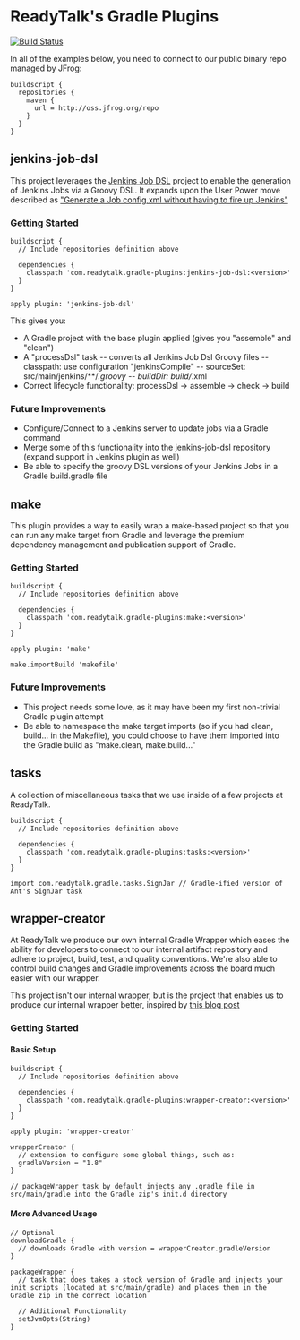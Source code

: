 ReadyTalk's Gradle Plugins
==========================

[![Build Status](https://drone.io/github.com/ReadyTalk/gradle-plugins/status.png)](https://drone.io/github.com/ReadyTalk/gradle-plugins/latest)

In all of the examples below, you need to connect to our public binary repo managed by JFrog:

    buildscript {
      repositories {
        maven {
          url = http://oss.jfrog.org/repo
        }
      }
    }

jenkins-job-dsl
---------------
This project leverages the [Jenkins Job DSL](https://github.com/jenkinsci/job-dsl-plugin) project to enable the generation of Jenkins Jobs via a Groovy DSL. It expands upon the User Power move described as ["Generate a Job config.xml without having to fire up Jenkins"](https://github.com/jenkinsci/job-dsl-plugin/wiki/User-Power-Moves)

### Getting Started

    buildscript {
      // Include repositories definition above

      dependencies {
        classpath 'com.readytalk.gradle-plugins:jenkins-job-dsl:<version>'
      }
    }

    apply plugin: 'jenkins-job-dsl'

This gives you:
- A Gradle project with the base plugin applied (gives you "assemble" and "clean")
- A "processDsl" task
-- converts all Jenkins Job Dsl Groovy files
-- classpath: use configuration "jenkinsCompile"
-- sourceSet: src/main/jenkins/**/*.groovy
-- buildDir: build/*.xml
- Correct lifecycle functionality: processDsl -> assemble -> check -> build

### Future Improvements
- Configure/Connect to a Jenkins server to update jobs via a Gradle command
- Merge some of this functionality into the jenkins-job-dsl repository (expand support in Jenkins plugin as well)
- Be able to specify the groovy DSL versions of your Jenkins Jobs in a Gradle build.gradle file

make
----
This plugin provides a way to easily wrap a make-based project so that you can run any make target from Gradle and leverage the premium dependency management and publication support of Gradle.

### Getting Started

    buildscript {
      // Include repositories definition above

      dependencies {
        classpath 'com.readytalk.gradle-plugins:make:<version>'
      }
    }

    apply plugin: 'make'

    make.importBuild 'makefile'

### Future Improvements
- This project needs some love, as it may have been my first non-trivial Gradle plugin attempt
- Be able to namespace the make target imports (so if you had clean, build... in the Makefile), you could choose to have them imported into the Gradle build as "make.clean, make.build..."

tasks
-----

A collection of miscellaneous tasks that we use inside of a few projects at ReadyTalk.

    buildscript {
      // Include repositories definition above

      dependencies {
        classpath 'com.readytalk.gradle-plugins:tasks:<version>'
      }
    }

    import com.readytalk.gradle.tasks.SignJar // Gradle-ified version of Ant's SignJar task

wrapper-creator
---------------

At ReadyTalk we produce our own internal Gradle Wrapper which eases the ability for developers to connect to our internal artifact repository and adhere to project, build, test, and quality conventions. We're also able to control build changes and Gradle improvements across the board much easier with our wrapper.

This project isn't our internal wrapper, but is the project that enables us to produce our internal wrapper better, inspired by [this blog post](http://mrhaki.blogspot.com/2012/10/gradle-goodness-distribute-custom.html)

### Getting Started

#### Basic Setup

    buildscript {
      // Include repositories definition above

      dependencies {
        classpath 'com.readytalk.gradle-plugins:wrapper-creator:<version>'
      }
    }

    apply plugin: 'wrapper-creator'

    wrapperCreator {
      // extension to configure some global things, such as:
      gradleVersion = "1.8"
    }

    // packageWrapper task by default injects any .gradle file in src/main/gradle into the Gradle zip's init.d directory

#### More Advanced Usage

    // Optional
    downloadGradle {
      // downloads Gradle with version = wrapperCreator.gradleVersion
    }

    packageWrapper {
      // task that does takes a stock version of Gradle and injects your init scripts (located at src/main/gradle) and places them in the Gradle zip in the correct location

      // Additional Functionality
      setJvmOpts(String)
    }
